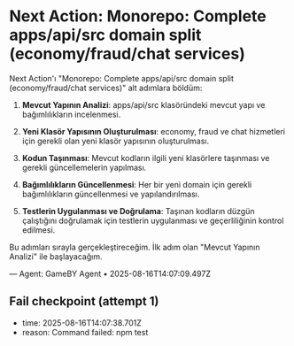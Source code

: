 # Next Action: Monorepo: Complete apps/api/src domain split (economy/fraud/chat services)

Next Action'ı "Monorepo: Complete apps/api/src domain split (economy/fraud/chat services)" alt adımlara böldüm:

1. **Mevcut Yapının Analizi**: apps/api/src klasöründeki mevcut yapı ve bağımlılıkların incelenmesi.
   
2. **Yeni Klasör Yapısının Oluşturulması**: economy, fraud ve chat hizmetleri için gerekli olan yeni klasör yapısının oluşturulması.

3. **Kodun Taşınması**: Mevcut kodların ilgili yeni klasörlere taşınması ve gerekli güncellemelerin yapılması.

4. **Bağımlılıkların Güncellenmesi**: Her bir yeni domain için gerekli bağımlılıkların güncellenmesi ve yapılandırılması.

5. **Testlerin Uygulanması ve Doğrulama**: Taşınan kodların düzgün çalıştığını doğrulamak için testlerin uygulanması ve geçerliliğinin kontrol edilmesi.

Bu adımları sırayla gerçekleştireceğim. İlk adım olan "Mevcut Yapının Analizi" ile başlayacağım.

— Agent: GameBY Agent • 2025-08-16T14:07:09.497Z


## Fail checkpoint (attempt 1)
- time: 2025-08-16T14:07:38.701Z
- reason: Command failed: npm test
